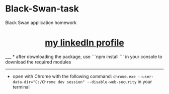 # Black-Swan-task
Black Swan application homework
<h1 align="center"><a href="https://www.linkedin.com/in/peter-szemann-74768b123?trk=hp-identity-name">my linkedIn profile</a></h1>
___
* after downloading the package, use ```npm install ``` in your console to download the required modules

___
* open with Chrome with the following command: ```chrome.exe --user-data-dir="C:/Chrome dev session" --disable-web-security``` in your terminal
